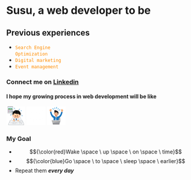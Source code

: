 # Susu, a web developer to be

## Previous experiences
- <code style="color : darkorange">Search Engine Optimization</code>
- <code style="color : darkorange">Digital marketing</code>
- <code style="color : darkorange">Event management</code>

### Connect me on [Linkedin](https://www.linkedin.com/in/chih-hsiang-su-771036191/)

#### I hope my growing process in web development will be like
![001](./001.png) ![003](./003.png) ![004](./004.png)

### My Goal 
- $${\color{red}Wake \space \ up \space \ on \space \ time}$$
- $${\color{blue}Go \space \ to \space \ sleep \space \ earlier}$$
- Repeat them ***every day***

<!--
**chihhsiangsu/chihhsiangsu** is a ✨ _special_ ✨ repository because its `README.md` (this file) appears on your GitHub profile.

Here are some ideas to get you started:

- 🔭 I’m currently working on ...
- 🌱 I’m currently learning ...
- 👯 I’m looking to collaborate on ...
- 🤔 I’m looking for help with ...
- 💬 Ask me about ...
- 📫 How to reach me: ...
- 😄 Pronouns: ...
- ⚡ Fun fact: ...
-->
